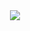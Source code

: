 <div align="center" style="display: flex; flex-direction: column; align-items: center;">
  <img src="https://github.com/DevLabatut/formulario_de_contato/assets/134607946/4ac7a0fc-e077-45b9-9e04-b9028dc21544">
</div>

